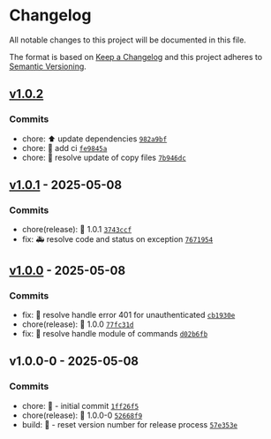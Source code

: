 # Changelog

All notable changes to this project will be documented in this file.

The format is based on [Keep a Changelog](https://keepachangelog.com/en/1.0.0/)
and this project adheres to [Semantic Versioning](https://semver.org/spec/v2.0.0.html).

## [v1.0.2](https://luffynando.github.com/eienjs/adonisjs-simple-auth/compare/v1.0.1...v1.0.2)

### Commits

- chore: :arrow_up: update dependencies [`982a9bf`](https://luffynando.github.com/eienjs/adonisjs-simple-auth/commit/982a9bf3655931a1618269eab132741efc89ff27)
- chore: :green_heart: add ci [`fe9845a`](https://luffynando.github.com/eienjs/adonisjs-simple-auth/commit/fe9845a74d2ee511caa91c6157c25b5233cc1e23)
- chore: :construction: resolve update of copy files [`7b946dc`](https://luffynando.github.com/eienjs/adonisjs-simple-auth/commit/7b946dcf518347939dc8493e176b2fe5957746b1)

## [v1.0.1](https://luffynando.github.com/eienjs/adonisjs-simple-auth/compare/v1.0.0...v1.0.1) - 2025-05-08

### Commits

- chore(release): :tada: 1.0.1 [`3743ccf`](https://luffynando.github.com/eienjs/adonisjs-simple-auth/commit/3743ccf7c4f1a926424d914b0657127e345ae76f)
- fix: :ambulance: resolve code and status on exception [`7671954`](https://luffynando.github.com/eienjs/adonisjs-simple-auth/commit/767195423c0cc869587f4d06eedfb789ec15bdad)

## [v1.0.0](https://luffynando.github.com/eienjs/adonisjs-simple-auth/compare/v1.0.0-0...v1.0.0) - 2025-05-08

### Commits

- fix: :bug: resolve handle error 401 for unauthenticated [`cb1930e`](https://luffynando.github.com/eienjs/adonisjs-simple-auth/commit/cb1930e6fcddbe0eb88bd4134d58236775991236)
- chore(release): :tada: 1.0.0 [`77fc31d`](https://luffynando.github.com/eienjs/adonisjs-simple-auth/commit/77fc31d3dcc21cc56b23835eb6fce9bc0b534ed7)
- fix: :bug: resolve handle module of commands [`d02b6fb`](https://luffynando.github.com/eienjs/adonisjs-simple-auth/commit/d02b6fb06bdeaf5940e6c05c02955d3b0f981bd0)

## v1.0.0-0 - 2025-05-08

### Commits

- chore: :tada:  - initial commit [`1ff26f5`](https://luffynando.github.com/eienjs/adonisjs-simple-auth/commit/1ff26f5fb2e3dd6ebcb5ee31bde9ed83a5c84ceb)
- chore(release): :tada: 1.0.0-0 [`52668f9`](https://luffynando.github.com/eienjs/adonisjs-simple-auth/commit/52668f9dc3289e0fbb4e83f2d24dadf71415bde7)
- build: :construction:  - reset version number for release process [`57e353e`](https://luffynando.github.com/eienjs/adonisjs-simple-auth/commit/57e353eba203bb071477d6b6a1d0f286979564be)
